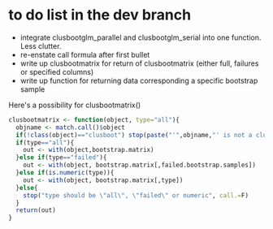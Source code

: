 # to do list in the dev branch

* integrate clusbootglm_parallel and clusbootglm_serial into one function. Less clutter.
* re-enstate call formula after first bullet
* write up clusbootmatrix for return of clusbootmatrix (either full, failures or specified columns)
* write up function for returning data corresponding a specific bootstrap sample

Here's a possibility for clusbootmatrix()
```r
clusbootmatrix <- function(object, type="all"){
  objname <- match.call()$object
  if(!class(object)=="clusboot") stop(paste("'",objname,"' is not a clusboot class object", sep=""), call.=F)
  if(type=="all"){
    out <- with(object,bootstrap.matrix)
  }else if(type=="failed"){
    out <- with(object, bootstrap.matrix[,failed.bootstrap.samples])
  }else if(is.numeric(type)){
    out <- with(object, bootstrap.matrix[,type])
  }else{
    stop("type should be \"all\", \"failed\" or numeric", call.=F)
  }
  return(out)
}
```

